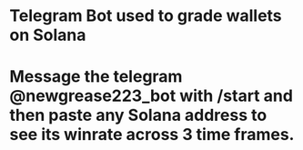 # Telegram Bot used to grade wallets on Solana
# Message the telegram @newgrease223_bot with /start and then paste any Solana address to see its winrate across 3 time frames.
